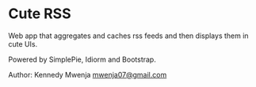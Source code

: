 # Cute RSS

Web app that aggregates and caches rss feeds and then displays them in cute UIs.

Powered by SimplePie, Idiorm and Bootstrap.

Author: Kennedy Mwenja <mwenja07@gmail.com>
